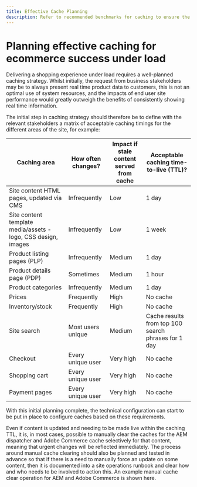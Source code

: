 ```yaml
---
title: Effective Cache Planning
description: Refer to recommended benchmarks for caching to ensure the success of your site under load.
---
```


# Planning effective caching for ecommerce success under load

Delivering a shopping experience under load requires a well-planned caching strategy. Whilst initially, the request from business stakeholders may be to always present real time product data to customers, this is not an optimal use of system resources, and the impacts of end user site performance would greatly outweigh the benefits of consistently showing real time information.

The initial step in caching strategy should therefore be to define with the relevant stakeholders a matrix of acceptable caching timings for the different areas of the site, for example:

| Caching area                                                  | How often changes? | Impact if stale content served from cache | Acceptable caching time-to-live (TTL)?              |
|---------------------------------------------------------------|--------------------|-------------------------------------------|-----------------------------------------------------|
| Site content HTML pages, updated via CMS                      | Infrequently       | Low                                       | 1 day                                               |
| Site content template media/assets - logo, CSS design, images | Infrequently       | Low                                       | 1 week                                              |
| Product listing pages (PLP)                                   | Infrequently       | Medium                                    | 1 day                                               |
| Product details page (PDP)                                    | Sometimes          | Medium                                    | 1 hour                                              |
| Product categories                                            | Infrequently       | Medium                                    | 1 day                                               |
| Prices                                                        | Frequently         | High                                      | No cache                                            |
| Inventory/stock                                               | Frequently         | High                                      | No cache                                            |
| Site search                                                   | Most users unique  | Medium                                    | Cache results from top 100 search phrases for 1 day |
| Checkout                                                      | Every unique user  | Very high                                 | No cache                                            |
| Shopping cart                                                 | Every unique user  | Very high                                 | No cache                                            |
| Payment pages                                                 | Every unique user  | Very high                                 | No cache                                            |

With this initial planning complete, the technical configuration can start to be put in place to configure caches based on these requirements.

Even if content is updated and needing to be made live within the caching TTL, it is, in most cases, possible to manually clear the caches for the AEM dispatcher and Adobe Commerce cache selectively for that content, meaning that urgent changes will be reflected immediately. The process around manual cache clearing should also be planned and tested in advance so that if there is a need to manually force an update on some content, then it is documented into a site operations runbook and clear how and who needs to be involved to action this. An example manual cache clear operation for AEM and Adobe Commerce is shown here.
